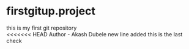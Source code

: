 # firstgitup.project
this is my first git repository
<BR>
<<<<<<< HEAD
Author - Akash  Dubele 
new line added
this is the last check 
